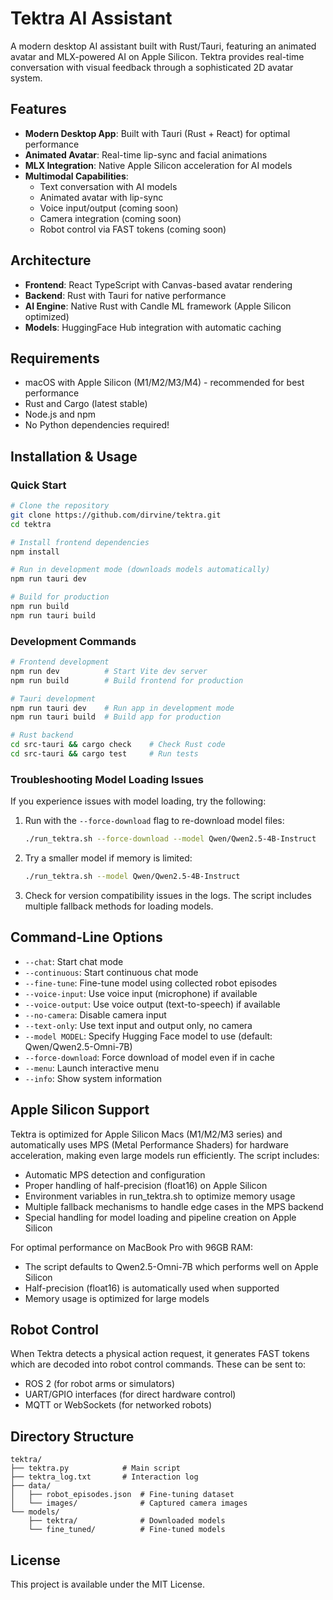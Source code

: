 # Tektra AI Assistant

A modern desktop AI assistant built with Rust/Tauri, featuring an animated avatar and MLX-powered AI on Apple Silicon. Tektra provides real-time conversation with visual feedback through a sophisticated 2D avatar system.

## Features

- **Modern Desktop App**: Built with Tauri (Rust + React) for optimal performance
- **Animated Avatar**: Real-time lip-sync and facial animations
- **MLX Integration**: Native Apple Silicon acceleration for AI models
- **Multimodal Capabilities**:
  - Text conversation with AI models
  - Animated avatar with lip-sync
  - Voice input/output (coming soon)
  - Camera integration (coming soon)
  - Robot control via FAST tokens (coming soon)

## Architecture

- **Frontend**: React TypeScript with Canvas-based avatar rendering
- **Backend**: Rust with Tauri for native performance
- **AI Engine**: Native Rust with Candle ML framework (Apple Silicon optimized)
- **Models**: HuggingFace Hub integration with automatic caching

## Requirements

- macOS with Apple Silicon (M1/M2/M3/M4) - recommended for best performance
- Rust and Cargo (latest stable)
- Node.js and npm
- No Python dependencies required!

## Installation & Usage

### Quick Start

```bash
# Clone the repository
git clone https://github.com/dirvine/tektra.git
cd tektra

# Install frontend dependencies
npm install

# Run in development mode (downloads models automatically)
npm run tauri dev

# Build for production
npm run build
npm run tauri build
```

### Development Commands

```bash
# Frontend development
npm run dev          # Start Vite dev server
npm run build        # Build frontend for production

# Tauri development  
npm run tauri dev    # Run app in development mode
npm run tauri build  # Build app for production

# Rust backend
cd src-tauri && cargo check    # Check Rust code
cd src-tauri && cargo test     # Run tests
```

### Troubleshooting Model Loading Issues

If you experience issues with model loading, try the following:

1. Run with the `--force-download` flag to re-download model files:
   ```bash
   ./run_tektra.sh --force-download --model Qwen/Qwen2.5-4B-Instruct
   ```

2. Try a smaller model if memory is limited:
   ```bash
   ./run_tektra.sh --model Qwen/Qwen2.5-4B-Instruct
   ```

3. Check for version compatibility issues in the logs. The script includes multiple fallback methods for loading models.

## Command-Line Options

- `--chat`: Start chat mode
- `--continuous`: Start continuous chat mode
- `--fine-tune`: Fine-tune model using collected robot episodes
- `--voice-input`: Use voice input (microphone) if available
- `--voice-output`: Use voice output (text-to-speech) if available
- `--no-camera`: Disable camera input
- `--text-only`: Use text input and output only, no camera
- `--model MODEL`: Specify Hugging Face model to use (default: Qwen/Qwen2.5-Omni-7B)
- `--force-download`: Force download of model even if in cache
- `--menu`: Launch interactive menu
- `--info`: Show system information

## Apple Silicon Support

Tektra is optimized for Apple Silicon Macs (M1/M2/M3 series) and automatically uses MPS (Metal Performance Shaders) for hardware acceleration, making even large models run efficiently. The script includes:

- Automatic MPS detection and configuration
- Proper handling of half-precision (float16) on Apple Silicon
- Environment variables in run_tektra.sh to optimize memory usage
- Multiple fallback mechanisms to handle edge cases in the MPS backend
- Special handling for model loading and pipeline creation on Apple Silicon

For optimal performance on MacBook Pro with 96GB RAM:
- The script defaults to Qwen2.5-Omni-7B which performs well on Apple Silicon
- Half-precision (float16) is automatically used when supported
- Memory usage is optimized for large models

## Robot Control

When Tektra detects a physical action request, it generates FAST tokens which are decoded into robot control commands. These can be sent to:

- ROS 2 (for robot arms or simulators)
- UART/GPIO interfaces (for direct hardware control)
- MQTT or WebSockets (for networked robots)

## Directory Structure

```
tektra/
├── tektra.py            # Main script
├── tektra_log.txt       # Interaction log
├── data/
│   ├── robot_episodes.json  # Fine-tuning dataset
│   └── images/              # Captured camera images 
└── models/
    ├── tektra/              # Downloaded models
    └── fine_tuned/          # Fine-tuned models
```

## License

This project is available under the MIT License.